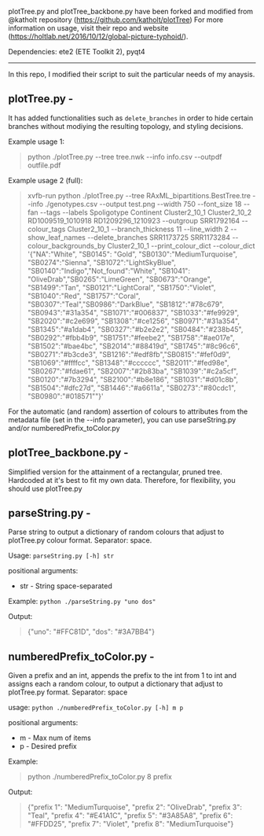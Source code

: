 plotTree.py and plotTree_backbone.py have been forked and modified from @katholt repository (https://github.com/katholt/plotTree)
For more information on usage, visit their repo and website (https://holtlab.net/2016/10/12/global-picture-typhoid/). 

Dependencies: ete2 (ETE Toolkit 2), pyqt4

------------------------------------------------

In this repo, I modified their script to suit the particular needs of my anaysis.

## plotTree.py - 
It has added functionalities such as ```delete_branches``` in order to hide certain branches without modiying the resulting topology, and styling decisions. 

Example usage 1: 
> python ./plotTree.py --tree tree.nwk --info info.csv --outpdf outfile.pdf

Example usage 2 (full): 
> xvfb-run python ./plotTree.py --tree RAxML_bipartitions.BestTree.tre --info ./genotypes.csv --output test.png --width 750 --font_size 18 --fan --tags --labels Spoligotype Continent Cluster2_10_1 Cluster2_10_2 RD1009519_1010918 RD1209296_1210923 --outgroup SRR1792164 --colour_tags Cluster2_10_1 --branch_thickness 11 --line_width 2 --show_leaf_names --delete_branches SRR1173725 SRR1173284 --colour_backgrounds_by Cluster2_10_1 --print_colour_dict --colour_dict '{"NA":"White", "SB0145": "Gold", "SB0130":"MediumTurquoise", "SB0274":"Sienna", "SB1072":"LightSkyBlue", "SB0140":"Indigo","Not_found":"White", "SB1041": "OliveDrab","SB0265":"LimeGreen", "SB0673":"Orange", "SB1499":"Tan", "SB0121":"LightCoral", "SB1750":"Violet", "SB1040":"Red", "SB1757":"Coral", "SB0307":"Teal","SB0986":"DarkBlue", "SB1812":"#78c679", "SB0943":"#31a354", "SB1071":"#006837", "SB1033":"#fe9929", "SB2020":"#c2e699", "SB1308":"#ce1256", "SB0971":"#31a354", "SB1345":"#a1dab4", "SB0327":"#b2e2e2", "SB0484":"#238b45", "SB0292":"#fbb4b9", "SB1751":"#feebe2", "SB1758":"#ae017e", "SB1502":"#bae4bc", "SB2014":"#88419d", "SB1745":"#8c96c6", "SB0271":"#b3cde3", "SB1216":"#edf8fb","SB0815":"#fef0d9", "SB1069":"#ffffcc", "SB1348":"#cccccc", "SB2011":"#fed98e", "SB0267":"#fdae61", "SB2007":"#2b83ba", "SB1039":"#c2a5cf", "SB0120":"#7b3294", "SB2100":"#b8e186", "SB1031":"#d01c8b", "SB1504":"#dfc27d", "SB1446":"#a6611a", "SB0273":"#80cdc1", "SB0980":"#018571""}'

For the automatic (and random) assertion of colours to attributes from the metadata file (set in the --info parameter), you can use parseString.py and/or numberedPrefix_toColor.py 

## plotTree_backbone.py - 
Simplified version for the attainment of a rectangular, pruned tree. Hardcoded at it's best to fit my own data. Therefore, for flexibility, you should use plotTree.py


## parseString.py - 
Parse string to output a dictionary of random colours that adjust to plotTree.py colour format. Separator: space.

Usage: ```parseString.py [-h] str```

positional arguments:
  * str - String space-separated

Example:
```python ./parseString.py "uno dos"```

Output:
> {"uno": "#FFC81D", "dos": "#3A7BB4"}

## numberedPrefix_toColor.py - 
Given a prefix and an int, appends the prefix to the int from 1 to int and assigns each a random colour, to output a dictionary that adjust to plotTree.py format. Separator: space

usage: ```python ./numberedPrefix_toColor.py [-h] m p```

positional arguments:
  * m - Max num of items
  * p - Desired prefix

Example:
> python ./numberedPrefix_toColor.py 8 prefix

Output:
> {"prefix 1": "MediumTurquoise", "prefix 2": "OliveDrab", "prefix 3": "Teal", "prefix 4": "#E41A1C", "prefix 5": "#3A85A8", "prefix 6": "#FFDD25", "prefix 7": "Violet", "prefix 8": "MediumTurquoise"}
